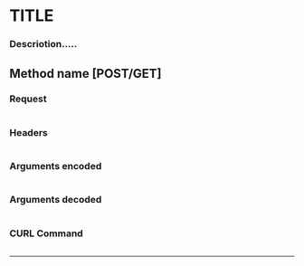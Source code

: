 # TITLE
### Descriotion.....

## Method name [POST/GET]
### Request
```
```
### Headers
```
```
### Arguments encoded
```
```
### Arguments decoded
```
```
### CURL Command
```
```
___